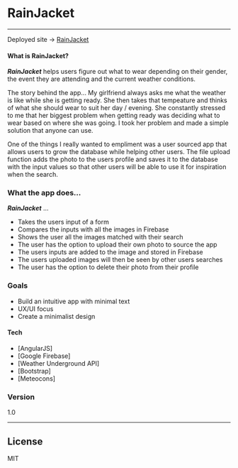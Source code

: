 # RainJacket
---
Deployed site -> [RainJacket](carter-harris.github.io/RainJacket)

#### What is RainJacket?
***RainJacket*** helps users figure out what to wear
depending on their gender, the event they are attending and the current weather conditions.

The story behind the app... My girlfriend always asks me what the weather is like while she is getting ready. She then takes that tempeature and thinks of what she should wear to suit her day / evening. She constantly stressed to me that her biggest problem when getting ready was deciding what to wear based on where she was going. I took her problem and made a simple solution that anyone can use.

One of the things I really wanted to empliment was a user sourced app that allows users to grow the database while helping other users. The file upload function adds the photo to the users profile and saves it to the database with the input values so that other users will be able to use it for inspiration when the search.

### What the app does...
***RainJacket*** ...
 - Takes the users input of a form
 - Compares the inputs with all the images in Firebase
 - Shows the user all the images matched with their search
 - The user has the option to upload their own photo to source the app
 - The users inputs are added to the image and stored in Firebase
 - The users uploaded images will then be seen by other users searches
 - The user has the option to delete their photo from their profile


### Goals
- Build an intuitive app with minimal text
- UX/UI focus
- Create a minimalist design


#### Tech
  - [AngularJS]
  - [Google Firebase]
  - [Weather Underground API]
  - [Bootstrap]
  - [Meteocons]

### Version
1.0

---



License
----

MIT